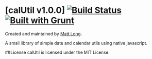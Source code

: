 [calUtil v1.0.0] [![Build Status](https://travis-ci.org/longmatthewh/calUtil.svg?branch=master)](https://travis-ci.org/longmatthewh/calUtil.svg?branch=master) [![Built with Grunt](https://cdn.gruntjs.com/builtwith.png)](http://gruntjs.com/)
===============

Created and maintained by [Matt Long](https://github.com/longmatthewh).

A small library of simple date and calendar utils using native javascript.

##License
calUtil is licensed under the MIT License.